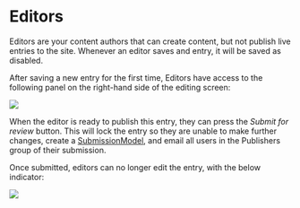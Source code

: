 # Editors

Editors are your content authors that can create content, but not publish live entries to the site. Whenever an editor saves and entry, it will be saved as disabled.

After saving a new entry for the first time, Editors have access to the following panel on the right-hand side of the editing screen:

![](/uploads/plugins/workflow/review-pane.png)

When the editor is ready to publish this entry, they can press the _Submit for review_ button. This will lock the entry so they are unable to make further changes, create a [SubmissionModel](/craft-plugins/workflow/docs/developers/submission-model), and email all users in the Publishers group of their submission.

Once submitted, editors can no longer edit the entry, with the below indicator:

![](/uploads/plugins/workflow/review-pane2.png)
